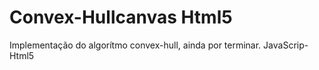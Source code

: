 # Convex-Hullcanvas Html5
Implementação do algorítmo convex-hull, ainda por terminar.
JavaScrip-Html5

